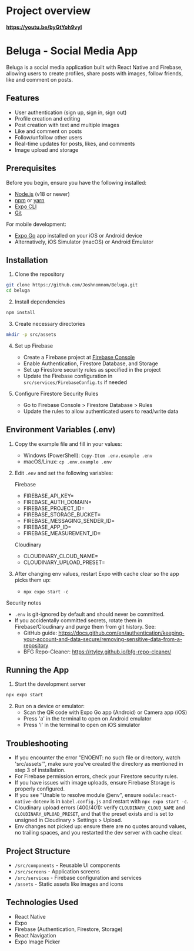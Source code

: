 # Project overview

**https://youtu.be/byGtYoh9vyI**

# Beluga - Social Media App

Beluga is a social media application built with React Native and Firebase, allowing users to create profiles, share posts with images, follow friends, like and comment on posts.

## Features

- User authentication (sign up, sign in, sign out)
- Profile creation and editing
- Post creation with text and multiple images
- Like and comment on posts
- Follow/unfollow other users
- Real-time updates for posts, likes, and comments
- Image upload and storage

## Prerequisites

Before you begin, ensure you have the following installed:

- [Node.js](https://nodejs.org/) (v18 or newer)
- [npm](https://www.npmjs.com/) or [yarn](https://yarnpkg.com/)
- [Expo CLI](https://docs.expo.dev/get-started/installation/)
- [Git](https://git-scm.com/)

For mobile development:

- [Expo Go](https://expo.dev/client) app installed on your iOS or Android device
- Alternatively, iOS Simulator (macOS) or Android Emulator

## Installation

1. Clone the repository

```bash
git clone https://github.com/Joshnomnom/Beluga.git
cd beluga
```

2. Install dependencies

```bash
npm install
```

3. Create necessary directories

```bash
mkdir -p src/assets
```

4. Set up Firebase

   - Create a Firebase project at [Firebase Console](https://console.firebase.google.com/)
   - Enable Authentication, Firestore Database, and Storage
   - Set up Firestore security rules as specified in the project
   - Update the Firebase configuration in `src/services/FirebaseConfig.ts` if needed

5. Configure Firestore Security Rules
   - Go to Firebase Console > Firestore Database > Rules
   - Update the rules to allow authenticated users to read/write data

## Environment Variables (.env)

1. Copy the example file and fill in your values:

   - Windows (PowerShell): `Copy-Item .env.example .env`
   - macOS/Linux: `cp .env.example .env`

2. Edit `.env` and set the following variables:

   Firebase

   - FIREBASE_API_KEY=
   - FIREBASE_AUTH_DOMAIN=
   - FIREBASE_PROJECT_ID=
   - FIREBASE_STORAGE_BUCKET=
   - FIREBASE_MESSAGING_SENDER_ID=
   - FIREBASE_APP_ID=
   - FIREBASE_MEASUREMENT_ID=

   Cloudinary

   - CLOUDINARY_CLOUD_NAME=
   - CLOUDINARY_UPLOAD_PRESET=

3. After changing env values, restart Expo with cache clear so the app picks them up:
   - `npx expo start -c`

Security notes

- `.env` is git-ignored by default and should never be committed.
- If you accidentally committed secrets, rotate them in Firebase/Cloudinary and purge them from git history. See:
  - GitHub guide: https://docs.github.com/en/authentication/keeping-your-account-and-data-secure/removing-sensitive-data-from-a-repository
  - BFG Repo-Cleaner: https://rtyley.github.io/bfg-repo-cleaner/

## Running the App

1. Start the development server

```bash
npx expo start
```

2. Run on a device or emulator:
   - Scan the QR code with Expo Go app (Android) or Camera app (iOS)
   - Press 'a' in the terminal to open on Android emulator
   - Press 'i' in the terminal to open on iOS simulator

## Troubleshooting

- If you encounter the error "ENOENT: no such file or directory, watch 'src/assets'", make sure you've created the directory as mentioned in step 3 of installation.
- For Firebase permission errors, check your Firestore security rules.
- If you have issues with image uploads, ensure Firebase Storage is properly configured.
- If you see "Unable to resolve module @env", ensure `module:react-native-dotenv` is in `babel.config.js` and restart with `npx expo start -c`.
- Cloudinary upload errors (400/401): verify `CLOUDINARY_CLOUD_NAME` and `CLOUDINARY_UPLOAD_PRESET`, and that the preset exists and is set to unsigned in Cloudinary > Settings > Upload.
- Env changes not picked up: ensure there are no quotes around values, no trailing spaces, and you restarted the dev server with cache clear.

## Project Structure

- `/src/components` - Reusable UI components
- `/src/screens` - Application screens
- `/src/services` - Firebase configuration and services
- `/assets` - Static assets like images and icons

## Technologies Used

- React Native
- Expo
- Firebase (Authentication, Firestore, Storage)
- React Navigation
- Expo Image Picker
